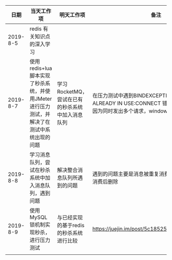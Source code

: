 | 日期     | 当天工作项                                                   | 明天工作项                                       | 备注                                                         |
| -------- | ------------------------------------------------------------ | ------------------------------------------------ | ------------------------------------------------------------ |
| 2019-8-5 | redis 有关知识点的深入学习                                   |                                                  |                                                              |
| 2019-8-7 | 使用redis+lua脚本实现了秒杀系统，并使用JMeter进行压力测试，并解决了在测试中系统出现的问题 | 学习RocketMQ，尝试在已有的秒杀系统中加入消息队列 | 在压力测试中遇到BINDEXCEPTION：ADDRESS ALREADY IN USE:CONNECT 错误，经过查阅资料知是因为同时发出多个请求，windows端口不够用 |
| 2019-8-8 | 学习消息队列，尝试在秒杀系统中加入消息队列，遇到问题         | 解决整合消息队列所遇到的问题                     | 遇到的问题主要是消息被重复消费，并没有在被消费者消费后删除   |
| 2019-8-9 | 使用MySQL锁机制实现秒杀，进行压力测试                        | 与已经实现的基于redis的秒杀系统进行比较          | https://juejin.im/post/5c1852526fb9a04a0c2e5db6              |
|          |                                                              |                                                  |                                                              |

